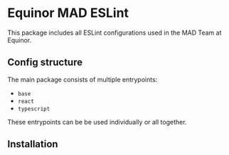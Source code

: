 # Equinor MAD ESLint
This package includes all ESLint configurations used in the MAD Team at Equinor.

## Config structure
The main package consists of multiple entrypoints:
- `base`
- `react`
- `typescript`

These entrypoints can be be used individually or all together.

## Installation
